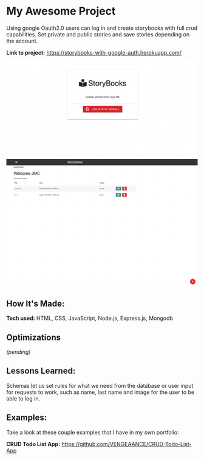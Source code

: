 # My Awesome Project
Using google Oauth2.0 users can log in and create storybooks with full crud capabilities. Set private and public stories and save stories depending on the account.

**Link to project:** https://storybooks-with-google-auth.herokuapp.com/

![alt tag](./images/login.png)
![alt tag](/images/dashboard.png)


## How It's Made:

**Tech used:** HTML, CSS, JavaScript, Node.js, Express.js, Mongodb

## Optimizations
*(pending)*

## Lessons Learned:

Schemas let us set rules for what we need from the database or user input for requests to work, such as name, last name and image for the user to be able to log in.

## Examples:
Take a look at these couple examples that I have in my own portfolio:

**CRUD Todo List App:** https://github.com/VENGEAANCE/CRUD-Todo-List-App






